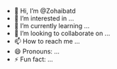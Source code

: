 - 👋 Hi, I’m @Zohaibatd
- 👀 I’m interested in ...
- 🌱 I’m currently learning ...
- 💞️ I’m looking to collaborate on ...
- 📫 How to reach me ...
- 😄 Pronouns: ...
- ⚡ Fun fact: ...

<!---
Zohaibatd/Zohaibatd is a ✨ special ✨ repository because its `README.md` (this file) appears on your GitHub profile.
You can click the Preview link to take a look at your changes.
--->
